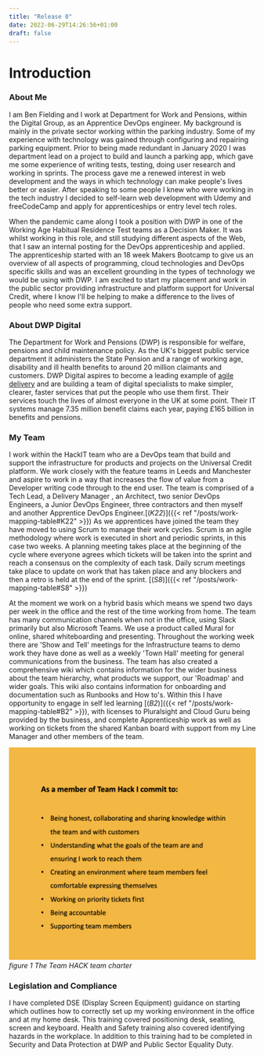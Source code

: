 ```yaml
---
title: "Release 0"
date: 2022-06-29T14:26:56+01:00
draft: false
---
```


# Introduction

### About Me

I am Ben Fielding and I work at Department for Work and Pensions, within the Digital Group, as an Apprentice DevOps engineer. My background is mainly in the private sector working within the parking industry. Some of my experience with technology was gained through configuring and repairing parking equipment. Prior to being made redundant in January 2020 I was department lead on a project to build and launch a parking app, which gave me some experience of writing tests, testing, doing user research and working in sprints. The process gave me a renewed interest in web development and the ways in which technology can make people's lives better or easier. After speaking to some people I knew who were working in the tech industry I decided to self-learn web development with Udemy and freeCodeCamp and apply for apprenticeships or entry level tech roles.

When the pandemic came along I took a position with DWP in one of the Working Age Habitual Residence Test teams as a Decision Maker. It was whilst working in this role, and still studying different aspects of the Web, that I saw an internal posting for the DevOps apprenticeship and applied. The apprenticeship started with an 18 week Makers Bootcamp to give us an overview of all aspects of programming, cloud technologies and DevOps specific skills and was an excellent grounding in the types of technology we would be using with DWP. I am excited to start my placement and work in the public sector providing infrastructure and platform support for Universal Credit, where I know I'll be helping to make a difference to the lives of people who need some extra support.

### About DWP Digital

The Department for Work and Pensions (DWP) is responsible for welfare, pensions and child maintenance policy. As the UK's biggest public service department it administers the State Pension and a range of working age, disability and ill health benefits to around 20 million claimants and customers. DWP Digital aspires to become a leading example of [agile delivery](https://about.gitlab.com/topics/agile-delivery/) and are building a team of digital specialists to make simpler, clearer, faster services that put the people who use them first. Their services touch the lives of almost everyone in the UK at some point. Their IT systems manage 7.35 million benefit claims each year, paying £165 billion in benefits and pensions.

### My Team

I work within the HackIT team who are a DevOps team that build and support the infrastructure for products and projects on the Universal Credit platform. We work closely with the feature teams in Leeds and Manchester and aspire to work in a way that increases the flow of value from a Developer writing code through to the end user.
The team is comprised of a Tech Lead, a Delivery Manager , an Architect, two senior DevOps Engineers, a Junior DevOps Engineer, three contractors and then myself and another Apprentice DevOps Engineer.[(*K22*)]({{< ref "/posts/work-mapping-table#K22" >}}) As we apprentices have joined the team they have moved to using Scrum to manage their work cycles. Scrum is an agile methodology where work is executed in short and periodic sprints, in this case two weeks. A planning meeting takes place at the beginning of the cycle where everyone agrees which tickets will be taken into the sprint and reach a consensus on the complexity of each task. Daily scrum meetings take place to update on work that has taken place and any blockers and then a retro is held at the end of the sprint. [(*S8*)]({{< ref "/posts/work-mapping-table#S8" >}})

At the moment we work on a hybrid basis which means we spend two days per week in the office and the rest of the time working from home. The team has many communication channels when not in the office, using Slack primarily but also Microsoft Teams. We use a product called Mural for online, shared whiteboarding and presenting. Throughout the working week there are 'Show and Tell' meetings for the Infrastructure teams to demo work they have done as well as a weekly 'Town Hall' meeting for general communications from the business. The team has also created a comprehensive wiki which contains information for the wider business about the team hierarchy, what products we support, our 'Roadmap' and wider goals. This wiki also contains information for onboarding and documentation such as Runbooks and How to's. Within this I have opportunity to engage in self led learning [(*B2*)]({{< ref "/posts/work-mapping-table#B2" >}}), with licenses to Pluralsight and Cloud Guru being provided by the business, and complete Apprenticeship work as well as working on tickets from the shared Kanban board with support from my Line Manager and other members of the team.

![Team Hack team charter](charter.png)
*figure 1 The Team HACK team charter*

### Legislation and Compliance

I have completed DSE (Display Screen Equipment) guidance on starting which outlines how to correctly set up my working environment in the office and at my home desk. This training covered positioning desk, seating, screen and keyboard. Health and Safety training also covered identifying hazards in the workplace. In addition to this training had to be completed in Security and Data Protection at DWP and Public Sector Equality Duty.

<!-- [^1]: [K22]({{< ref "/posts/work-mapping-table" >}}) -->
<!-- [^2]: [S8]({{< ref "posts/work-mapping-table" >}}) -->
<!-- [^3]: [B2]({{< ref "/posts/work-mapping-table" >}}) -->
